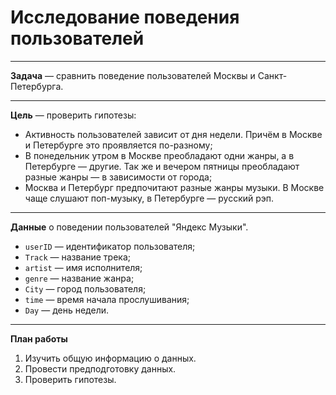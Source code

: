 # Исследование поведения пользователей

***

**Задача** — сравнить поведение пользователей Москвы и Санкт-Петербурга.

***

**Цель** — проверить гипотезы:
- Активность пользователей зависит от дня недели. Причём в Москве и Петербурге это проявляется по-разному;
- В понедельник утром в Москве преобладают одни жанры, а в Петербурге — другие. Так же и вечером пятницы преобладают разные жанры — в зависимости от города;
- Москва и Петербург предпочитают разные жанры музыки. В Москве чаще слушают поп-музыку, в Петербурге — русский рэп.

***

**Данные** о поведении пользователей "Яндекс Музыки".
- `userID` — идентификатор пользователя;
- `Track` — название трека;
- `artist` — имя исполнителя;
- `genre` — название жанра;
- `City` — город пользователя;
- `time` — время начала прослушивания;
- `Day` — день недели.

***

**План работы**
1. Изучить общую информацию о данных.
1. Провести предподготовку данных.
1. Проверить гипотезы.
